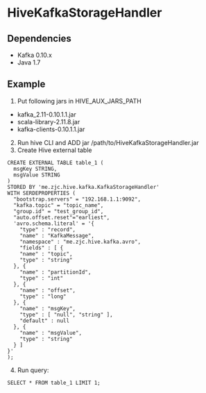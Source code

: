 # HiveKafkaStorageHandler

## Dependencies
- Kafka 0.10.x
- Java 1.7

## Example
1. Put following jars in HIVE_AUX_JARS_PATH
- kafka_2.11-0.10.1.1.jar
- scala-library-2.11.8.jar
- kafka-clients-0.10.1.1.jar

2. Run hive CLI and ADD jar /path/to/HiveKafkaStorageHandler.jar
3. Create Hive external table
````
CREATE EXTERNAL TABLE table_1 (
  msgKey STRING,
  msgValue STRING
)
STORED BY 'me.zjc.hive.kafka.KafkaStorageHandler'
WITH SERDEPROPERTIES (
  "bootstrap.servers" = "192.168.1.1:9092",
  "kafka.topic" = "topic_name",
  "group.id" = "test_group_id",
  "auto.offset.reset"="earliest",
  'avro.schema.literal' = '{
    "type" : "record",
    "name" : "KafkaMessage",
    "namespace" : "me.zjc.hive.kafka.avro",
    "fields" : [ {
    "name" : "topic",
    "type" : "string"
  }, {
    "name" : "partitionId",
    "type" : "int"
  }, {
    "name" : "offset",
    "type" : "long"
  }, {
    "name" : "msgKey",
    "type" : [ "null", "string" ],
    "default" : null
  }, {
    "name" : "msgValue",
    "type" : "string"
  } ]
}'
);
````
4. Run query:
````
SELECT * FROM table_1 LIMIT 1;
````


